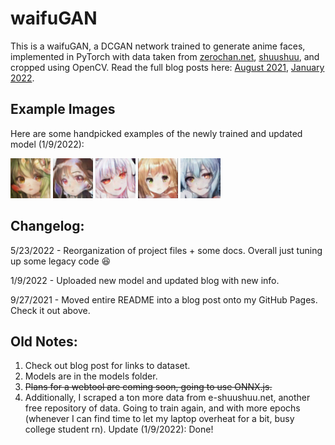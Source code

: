 # waifuGAN

This is a waifuGAN, a DCGAN network trained to generate anime faces, implemented in PyTorch with data taken from [zerochan.net](https://www.zerochan.net/), [shuushuu](https://e-shuushuu.net/), and cropped using OpenCV. Read the full blog posts here: [August 2021](https://alanchen-1.github.io/posts/waifuGAN.html), [January 2022](https://alanchen-1.github.io/posts/waifuGANrevisit.html).

## Example Images
Here are some handpicked examples of the newly trained and updated model (1/9/2022):

<img src="./assets/images/good_new/good1.png" alt="good" width="64px" height="64px"> <img src="./assets/images/good_new/good2.png" alt="good" width="64px" height="64px"> <img src="./assets/images/good_new/good3.png" alt="good" width="64px" height="64px"> <img src="./assets/images/good_new/good4.png" alt="good" width="64px" height="64px"> <img src="./assets/images/good_new/good5.png" alt="good" width="64px" height="64px">


## Changelog: 
5/23/2022 - Reorganization of project files + some docs. Overall just tuning up some legacy code 😆

1/9/2022 - Uploaded new model and updated blog with new info. 

9/27/2021 - Moved entire README into a blog post onto my GitHub Pages. Check it out above. 

## Old Notes:
1. Check out blog post for links to dataset.
2. Models are in the models folder.
3. ~~Plans for a webtool are coming soon, going to use ONNX.js.~~
4. Additionally, I scraped a ton more data from e-shuushuu.net, another free repository of data. Going to train again, and with more epochs (whenever I can find time to let my laptop overheat for a bit, busy college student rn). Update (1/9/2022): Done! 


